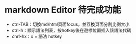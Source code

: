 ﻿# markdown Editor 待完成功能

* ctrl-TAB：切換md/html頁面focus，並互換頁面分割比例大小
* ctrl-h：顯示語法列表，按hotkey後在遊標位置插入該語法代碼
* chrl-hx：x = 語法 hotkey